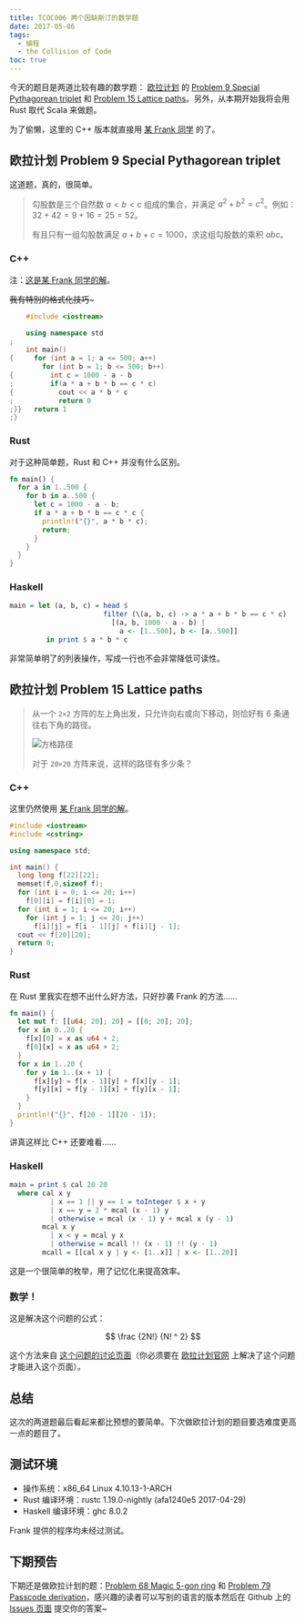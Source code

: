 ```yaml
---
title: TCOC006 两个因缺斯汀的数学题
date: 2017-05-06
tags:
  - 编程
  - the Collision of Code
toc: true
---
```


今天的题目是两道比较有趣的数学题： [欧拉计划](https://projecteuler.net/) 的 [Problem 9 Special Pythagorean triplet](https://projecteuler.net/problem=9) 和 [Problem 15 Lattice paths](https://projecteuler.net/problem=15)。另外，从本期开始我将会用 Rust 取代 Scala 来做题。

为了偷懒，这里的 C++ 版本就直接用 [某 Frank 同学](https://frankfoot.github.io/) 的了。

<!-- more -->

## 欧拉计划 Problem 9 Special Pythagorean triplet

这道题，真的，很简单。

> 勾股数是三个自然数 $a < b < c$ 组成的集合，并满足 $a ^ 2 + b ^ 2 = c ^ 2$。例如：$32 + 42 = 9 + 16 = 25 = 52$。
>
> 有且只有一组勾股数满足 $a + b + c = 1000$，求这组勾股数的乘积 $abc$。

### C++

注：[这是某 Frank 同学的解](https://frankfoot.github.io/Project-Euler/docs/9.html)。

~~我有特别的格式化技巧~~~

```cpp
    #include <iostream>

    using namespace std
;
    int main()
{     for (int a = 1; a <= 500; a++)
        for (int b = 1; b <= 500; b++)
{         int c = 1000 - a - b
;         if(a * a + b * b == c * c)
{           cout << a * b * c
;           return 0
;}}   return 1
;}
```

### Rust

对于这种简单题，Rust 和 C++ 并没有什么区别。

```rust
fn main() {
  for a in 1..500 {
    for b in a..500 {
      let c = 1000 - a - b;
      if a * a + b * b == c * c {
        println!("{}", a * b * c);
        return;
      }
    }
  }
}
```

### Haskell

```haskell
main = let (a, b, c) = head $
                       filter (\(a, b, c) -> a * a + b * b == c * c)
                         [(a, b, 1000 - a - b) |
                           a <- [1..500], b <- [a..500]]
         in print $ a * b * c
```

非常简单明了的列表操作，写成一行也不会非常降低可读性。

## 欧拉计划 Problem 15 Lattice paths

> 从一个 `2×2` 方阵的左上角出发，只允许向右或向下移动，则恰好有 6 条通往右下角的路径。
>
> ![方格路径](https://projecteuler.net/project/images/p015.gif)
>
> 对于 `20×20` 方阵来说，这样的路径有多少条？

### C++

这里仍然使用 [某 Frank 同学的解](https://frankfoot.github.io/Project-Euler/docs/15.html)。

```cpp
#include <iostream>
#include <cstring>

using namespace std;

int main() {
  long long f[22][22];
  memset(f,0,sizeof f);
  for (int i = 0; i <= 20; i++)
    f[0][i] = f[i][0] = 1;
  for (int i = 1; i <= 20; i++)
    for (int j = 1; j <= 20; j++)
      f[i][j] = f[i - 1][j] + f[i][j - 1];
  cout << f[20][20];
  return 0;
}
```

### Rust

在 Rust 里我实在想不出什么好方法，只好抄袭 Frank 的方法……

```rust
fn main() {
  let mut f: [[u64; 20]; 20] = [[0; 20]; 20];
  for x in 0..20 {
    f[x][0] = x as u64 + 2;
    f[0][x] = x as u64 + 2;
  }
  for x in 1..20 {
    for y in 1..(x + 1) {
      f[x][y] = f[x - 1][y] + f[x][y - 1];
      f[y][x] = f[y - 1][x] + f[y][x - 1];
    }
  }
  println!("{}", f[20 - 1][20 - 1]);
}
```

讲真这样比 C++ 还要难看……

### Haskell

```haskell
main = print $ cal 20 20
  where cal x y
          | x == 1 || y == 1 = toInteger $ x + y
          | x == y = 2 * mcal (x - 1) y
          | otherwise = mcal (x - 1) y + mcal x (y - 1)
        mcal x y
          | x < y = mcal y x
          | otherwise = mcall !! (x - 1) !! (y - 1)
        mcall = [[cal x y | y <- [1..x]] | x <- [1..20]]
```

这是一个很简单的枚举，用了记忆化来提高效率。

### 数学！

这是解决这个问题的公式：

$$
  \frac {2N!} {N! ^ 2}
$$

这个方法来自 [这个问题的讨论页面](https://projecteuler.net/thread=15)（你必须要在 [欧拉计划官网](https://projecteuler.net/) 上解决了这个问题才能进入这个页面）。

## 总结

这次的两道题最后看起来都比预想的要简单。下次做欧拉计划的题目要选难度更高一点的题目了。

## 测试环境

- 操作系统：x86_64 Linux 4.10.13-1-ARCH
- Rust 编译环境：rustc 1.19.0-nightly (afa1240e5 2017-04-29)
- Haskell 编译环境：ghc 8.0.2

Frank 提供的程序均未经过测试。

## 下期预告

下期还是做欧拉计划的题：[Problem 68 Magic 5-gon ring](https://projecteuler.net/problem=68) 和 [Problem 79 Passcode derivation](https://projecteuler.net/problem=79)，感兴趣的读者可以写别的语言的版本然后在 Github 上的 [Issues 页面](https://github.com/paro-zo/blog/issues) 提交你的答案~
